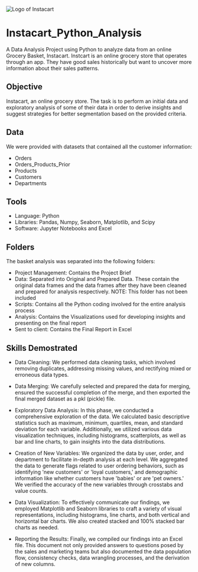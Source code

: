 ![Logo of Instacart](r'/Users/jacob/Downloads/Instacart_Logo.png)

# Instacart_Python_Analysis
A Data Analysis Project using Python to analyze data from an online Grocery Basket, Instacart.
Instcart is an online grocery store that operates through an app. They have good sales historically but want to uncover more information about their sales patterns.

## Objective
Instacart, an online grocery store. The task is to perform an initial data and exploratory analysis of some of their data in order to derive insights and suggest strategies for better segmentation based on the provided criteria.

## Data
We were provided with datasets that contained all the customer information:

- Orders
- Orders_Products_Prior
- Products
- Customers
- Departments

## Tools
- Language: Python
- Libraries: Pandas, Numpy, Seaborn, Matplotlib, and Scipy
- Software: Jupyter Notebooks and Excel

## Folders
The basket analysis was separated into the following folders:

- Project Management: Contains the Project Brief
- Data: Separated into Original and Prepared Data. These contain the original data frames and the data frames after they have been cleaned and prepared for analysis respectively. NOTE: This folder has not been included
- Scripts: Contains all the Python coding involved for the entire analysis process
- Analysis: Contains the Visualizations used for developing insights and presenting on the final report
- Sent to client: Contains the Final Report in Excel

## Skills Demostrated
- Data Cleaning: We performed data cleaning tasks, which involved removing duplicates, addressing missing values, and rectifying mixed or erroneous data types.

- Data Merging: We carefully selected and prepared the data for merging, ensured the successful completion of the merge, and then exported the final merged dataset as a pkl (pickle) file.

- Exploratory Data Analysis: In this phase, we conducted a comprehensive exploration of the data. We calculated basic descriptive statistics such as maximum, minimum, quartiles, mean, and standard deviation for each variable. Additionally, we utilized various data visualization techniques, including histograms, scatterplots, as well as bar and line charts, to gain insights into the data distributions.

- Creation of New Variables: We organized the data by user, order, and department to facilitate in-depth analysis at each level. We aggregated the data to generate flags related to user ordering behaviors, such as identifying 'new customers' or 'loyal customers,' and demographic information like whether customers have 'babies' or are 'pet owners.' We verified the accuracy of the new variables through crosstabs and value counts.

- Data Visualization: To effectively communicate our findings, we employed Matplotlib and Seaborn libraries to craft a variety of visual representations, including histograms, line charts, and both vertical and horizontal bar charts. We also created stacked and 100% stacked bar charts as needed.

- Reporting the Results: Finally, we compiled our findings into an Excel file. This document not only provided answers to questions posed by the sales and marketing teams but also documented the data population flow, consistency checks, data wrangling processes, and the derivation of new columns.
